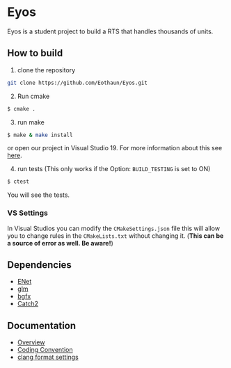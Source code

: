 # Eyos

Eyos is a student project to build a RTS that handles thousands of units.



## How to build

1. clone the repository

```bash
git clone https://github.com/Eothaun/Eyos.git
```

2.  Run cmake

```bash
$ cmake .
```

3. run make

```bash
$ make & make install
```

or open our project in Visual Studio 19. For more information about this see [here](https://docs.microsoft.com/en-us/cpp/build/cmake-projects-in-visual-studio?view=vs-2019#installation).

4. run tests (This only works if the Option: `BUILD_TESTING` is set to ON)

```bash
$ ctest
```

You will see the tests.



### VS Settings

In Visual Studios you can modify the `CMakeSettings.json` file this will allow you to change rules in the `CMakeLists.txt` without changing it. (**This can be a source of error as well. Be aware!**)

## Dependencies

- [ENet](https://github.com/lsalzman/enet)
- [glm](https://github.com/g-truc/glm)
- [bgfx](https://github.com/bkaradzic/bgfx)
- [Catch2](https://github.com/catchorg/Catch2)



## Documentation

- [Overview](/docs)
- [Coding Convention](#)
- [clang format settings](#)